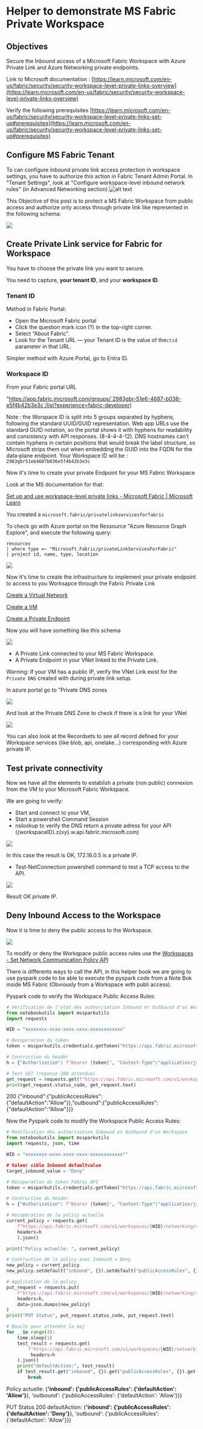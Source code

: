 # Helper to demonstrate MS Fabric Private Workspace


## Objectives

Secure the Inbound access of a Microsoft Fabric Workspace with Azure Private Link and Azure Networking private endpoints.

Link to Microsoft documentation :
[https://learn.microsoft.com/en-us/fabric/security/security-workspace-level-private-links-overview](https://learn.microsoft.com/en-us/fabric/security/security-workspace-level-private-links-overview)

Verify the following prerequisites
[https://learn.microsoft.com/en-us/fabric/security/security-workspace-level-private-links-set-up#prerequisites](https://learn.microsoft.com/en-us/fabric/security/security-workspace-level-private-links-set-up#prerequisites)

## Configure MS Fabric Tenant

To can configure inbound private link access protection in workspace settings, you have to authorize this action in Fabric Tenant Admin Portal.
In "Tenant Settings", look at "Configure workspace-level inbound network rules" (in Advanced Networking section)
![alt text](assets/workspace-inbound-network-rules.png)

This Objective of this post is to protect a MS Fabric Workspace from public access and authorize only access through private link like represented in the following schema:

![](assets/20250919_220122_Workspace-private-link-for-Fabric-scaled-3.png)

## Create Private Link service for Fabric for Workspace

You have to choose the private link you want to secure.

You need to capture, **your tenant ID**, and your **workspace ID**.

### Tenant ID

Method in Fabric Portal:

- Open the Microsoft Fabric portal
- Click the question mark icon (?) in the top-right corner.
- Select “About Fabric”.
- Look for the Tenant URL — your Tenant ID is the value of the`ctid` parameter in that URL.

Simpler method with Azure Portal, go to Entra ID.

### Workspace ID

From your Fabric portal URL

"https://app.fabric.microsoft.com/groups/`2983gbr-51e6-4687-b036-e5f4b42b3e3c`/list?experience=fabric-developer)

Note : the Worspace ID is split into 5 groups separated by hyphens, following the standard UUID/GUID representation. Web app URLs use the standard GUID notation, so the portal shows it with hyphens for readability and consistency with API responses. (8-4-4-4-12). DNS hostnames can’t contain hyphens in certain positions that would break the label structure, so Microsoft strips them out when embedding the GUID into the FQDN for the data‑plane endpoint.
Your Workspace ID will be : `2983gbr51e64687b036e5f4b42b3e3c`

Now it's time to create your private Endpoint for your MS Fabric Workspace

Look at the MS documentation for that:

[Set up and use workspace-level private links - Microsoft Fabric | Microsoft Learn](https://learn.microsoft.com/en-us/fabric/security/security-workspace-level-private-links-set-up#step-3-create-a-virtual-network)

You created a `microsoft.fabric/privatelinkservicesforfabric`

To check go with Azure portal on the Ressource "Azure Resource Graph Explore", and execute the following query:

```
resources 
| where type =~ "Microsoft.Fabric/privateLinkServicesForFabric" 
| project id, name, type, location
```

![](assets/20250919_184641_privatelinkservicesforfabric.png)

Now it's time to create the infrastructure to implement your private endpoint to access to you Worksapce through the Fabric Private Link

[Create a Virtual Network](https://learn.microsoft.com/en-us/fabric/security/security-workspace-level-private-links-set-up#step-3-create-a-virtual-network)

[Create a VM](https://learn.microsoft.com/en-us/fabric/security/security-workspace-level-private-links-set-up#step-4-create-a-virtual-machine)

[Create a Private Endpoint](https://learn.microsoft.com/en-us/fabric/security/security-workspace-level-private-links-set-up#step-5-create-a-private-endpoint)

Now you will have something like this schema

![](assets/20250919_193335_Workspace-private-link-for-Fabric-scaled-1.png)

* A Private Link connected to your MS Fabric Workspace.
* A Private Endpoint in your VNet linked to the Private Link.

Warning: If your VM has a public IP, verify the VNet Link exist for the `Private DNS` created with during private link setup.

In azure portal go to "Private DNS zones

![](assets/20250919_194849_privatednszone-1.png)

And look at the Private DNS Zone to check if there is a link for your VNet

![](assets/20250919_195234_privatednszone-2.png)

You can also look at the Recordsets to see all record defined for your Workspace services (like blob, api, onelake...) corresponding with Azure private IP.

## Test private connectivity

Now we have all the elements to establish a private (non public) connexion from the VM to your Microsoft Fabric Workspace.

We are going to verify:

* Start and connect to your VM,
* Start a powershell Command Session
* nslookup to verify the DNS return a private adress for your API ({workspaceID}.z{xy}.w.api.fabric.microsoft.com)

![](assets/20250919_200149_nslookup.png)

In this case the result is OK, 172.16.0.5 is a private IP.

* Test-NetConnection powershell command to test a TCP access to the API.

![](assets/20250919_200422_Test-NetConnection.png)

Result OK private IP.

## Deny Inbound Access to the Workspace

Now it is time to deny the public access to the Workspace.

![](assets/20250919_202105_Workspace-private-link-for-Fabric-scaled-2.png)

To modify or deny the Workqpace public access rules use the [Workspaces - Set Network Communication Policy API](https://learn.microsoft.com/en-us/rest/api/fabric/core/workspaces/set-network-communication-policy)

There is differents ways to call the API, in this helper book we are going to use pyspark code to be able to execute the pyspark code from a Note Bok inside MS Fabric (Obviously from a Workspace with publi access).

Pyspark code to verify the Workspace Public Access Rules:

```python
# Verification de l'etat des authorisation Inbound et Outbound d'un Workspace
from notebookutils import mssparkutils
import requests

WID = "xxxxxxxx-xxxx-xxxx-xxxx-xxxxxxxxxxxx"

# Recuperation du token
token = mssparkutils.credentials.getToken("https://api.fabric.microsoft.com")

# Contruction du header
h = {"Authorization": f"Bearer {token}", "Content-Type":"application/json"}

# Test GET (reponse 200 attendue)
get_request = requests.get(f"https://api.fabric.microsoft.com/v1/workspaces/{WID}/networking/communicationPolicy", headers=h)
print(get_request.status_code, get_request.text)
```

200 {"inbound":{"publicAccessRules":{"defaultAction":"Allow"}},"outbound":{"publicAccessRules":{"defaultAction":"Allow"}}}

Now the Pyspark code to modify the Workspace Public Access Rules:

```python
# Modification des authorisation Inbound et Outbound d'un Workspace
from notebookutils import mssparkutils
import requests, json, time

WID = "xxxxxxxx-xxxx-xxxx-xxxx-xxxxxxxxxxxx""

# Valeur cible Inbound defaultvalue
target_inbound_value = "Deny"

# Recuperation du token Fabric API
token = mssparkutils.credentials.getToken("https://api.fabric.microsoft.com")

# Contruction du header
h = {"Authorization": f"Bearer {token}", "Content-Type":"application/json"}

# Recupèration de la policy actuelle
current_policy = requests.get(
    f"https://api.fabric.microsoft.com/v1/workspaces/{WID}/networking/communicationPolicy", 
    headers=h
    ).json()

print("Policy actuelle: ", current_policy)

# Contruction de la policy avec Inbound = Deny
new_policy = current_policy
new_policy.setdefault("inbound", {}).setdefault("publicAccessRules", {})["defaultAction"] = target_inbound_value

# Application de la policy 
put_request = requests.put(
    f"https://api.fabric.microsoft.com/v1/workspaces/{WID}/networking/communicationPolicy", 
    headers=h,
    data=json.dumps(new_policy)
)
print("PUT Status", put_request.status_code, put_request.text)

# Boucle pour attendre la maj
for _ in range(4):
    time.sleep(1)
    test_result = requests.get(
        f"https://api.fabric.microsoft.com/v1/workspaces/{WID}/networking/communicationPolicy",
         headers=h
    ).json()
    print("defaultAction:", test_result)
    if test_result.get("inbound", {}).get("publicAccessRules", {}).get("defaultAction") == target_inbound_value:
        break

```

Policy actuelle:  {**'inbound': {'publicAccessRules': {'defaultAction': 'Allow'}**}, 'outbound': {'publicAccessRules': {'defaultAction': 'Allow'}}}

PUT Status 200
defaultAction: {**'inbound': {'publicAccessRules': {'defaultAction': 'Deny'}**}, 'outbound': {'publicAccessRules': {'defaultAction': 'Allow'}}}
